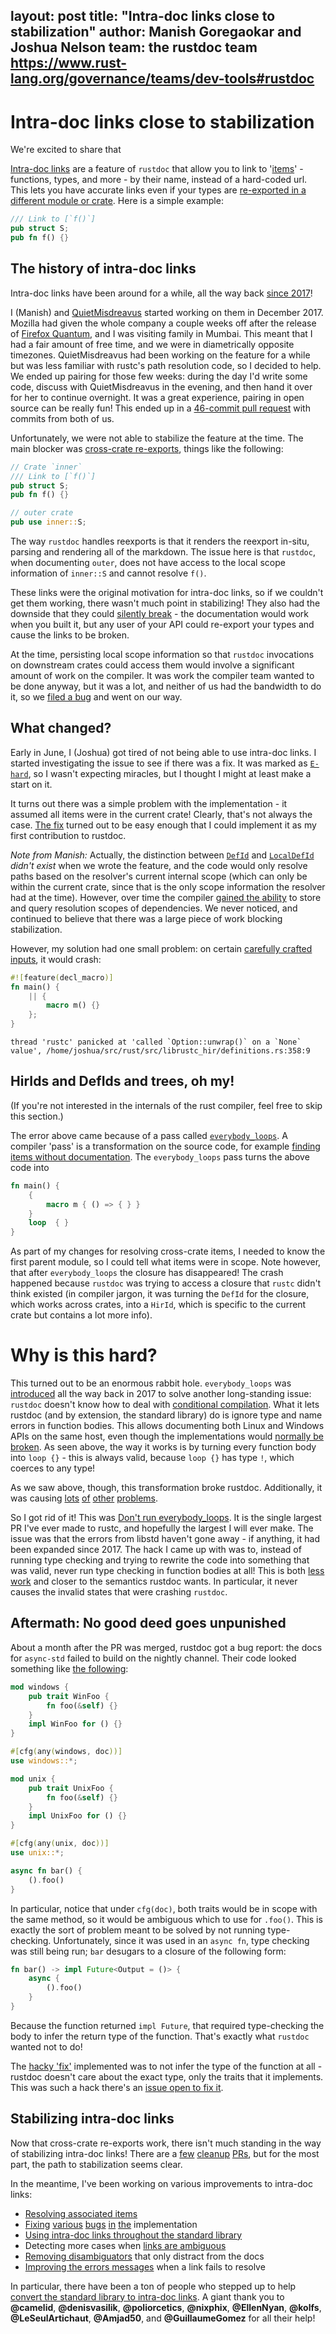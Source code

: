 layout: post
title: "Intra-doc links close to stabilization"
author: Manish Goregaokar and Joshua Nelson
team: the rustdoc team <https://www.rust-lang.org/governance/teams/dev-tools#rustdoc>
---

# Intra-doc links close to stabilization

We're excited to share that

[Intra-doc links] are a feature of `rustdoc` that allow you to link to '[items]' - functions, types, and more - by their name, instead of a hard-coded url. This lets you have accurate links even if your types are [re-exported in a different module or crate][broken-string-links]. Here is a simple example:

```rust
/// Link to [`f()`]
pub struct S;
pub fn f() {}
```

## The history of intra-doc links

Intra-doc links have been around for a while, all the way back [since 2017][tracking-issue]!

I (Manish) and [QuietMisdreavus](https://github.com/QuietMisdreavus) started working on them in December 2017. Mozilla had given the whole company a couple weeks off after the release of [Firefox Quantum](https://blog.mozilla.org/blog/2017/11/14/introducing-firefox-quantum/), and I was visiting family in Mumbai. This meant that I had a fair amount of free time, and we were in diametrically opposite timezones. QuietMisdreavus had been working on the feature for a while but was less familiar with rustc's path resolution code, so I decided to help. We ended up pairing for those few weeks: during the day I'd write some code, discuss with QuietMisdreavus in the evening, and then hand it over for her to continue overnight. It was a great experience, pairing in open source can be really fun! This ended up in a [46-commit pull request][intra-pr] with commits from both of us.


Unfortunately, we were not able to stabilize the feature at the time. The main blocker was [cross-crate re-exports], things like the following:

```rust
// Crate `inner`
/// Link to [`f()`]
pub struct S;
pub fn f() {}
```

```rust
// outer crate
pub use inner::S;
```


The way `rustdoc` handles reexports is that it renders the reexport in-situ, parsing and rendering all of the markdown. The issue here is that `rustdoc`, when documenting `outer`, does not have access to the local scope information of `inner::S` and cannot resolve `f()`.

These links were the original motivation for intra-doc links, so if we couldn't get them working, there wasn't much point in stabilizing! They also had the downside that they could [silently break] - the documentation would work when you built it, but any user of your API could re-export your types and cause the links to be broken.

At the time, persisting local scope information so that `rustdoc` invocations on downstream crates could access them would involve a significant amount of work on the compiler. It was work the compiler team wanted to be done anyway, but it was a lot, and neither of us had the bandwidth to do it, so we [filed a bug] and went on our way.




## What changed?

Early in June, I (Joshua) got tired of not being able to use intra-doc links. I started investigating the issue to see if there was a fix. It was marked as [`E-hard`], so I wasn't expecting miracles, but I thought I might at least make a start on it.

It turns out there was a simple problem with the implementation - it assumed
all items were in the current crate! Clearly, that's not always the case. [The fix][resolve-cross-crate] turned out to be easy enough that I could implement it as my first contribution to rustdoc.

_Note from Manish:_ Actually, the distinction between [`DefId`] and [`LocalDefId`] _didn't exist_ when we wrote the feature, and the code would only resolve paths based on the resolver's current internal scope (which can only be within the current crate, since that is the only scope information the resolver had at the time). However, over time the compiler [gained the ability][refactor-resolve] to store and query resolution scopes of dependencies. We never noticed, and continued to believe that there was a large piece of work blocking stabilization.

However, my solution had one small problem: on certain [carefully crafted inputs][macro-in-closure], it would crash:

```rust
#![feature(decl_macro)]
fn main() {
    || {
        macro m() {}
    };
}
```
```
thread 'rustc' panicked at 'called `Option::unwrap()` on a `None` value', /home/joshua/src/rust/src/librustc_hir/definitions.rs:358:9
```

## HirIds and DefIds and trees, oh my!

(If you're not interested in the internals of the rust compiler, feel free to skip this section.)

The error above came because of a pass called [`everybody_loops`]. A compiler 'pass' is a transformation on the source code, for example [finding items without documentation][missing_docs].
The `everybody_loops` pass turns the above code into

```rust
fn main() {
    {
        macro m { () => { } }
    }
    loop  { }
}
```

As part of my changes for resolving cross-crate items, I needed to know the first parent module, so I could tell what items were in scope. Note however, that after `everybody_loops` the closure has disappeared! The crash happened because `rustdoc` was trying to access a closure that `rustc` didn't think existed (in compiler jargon, it was turning the `DefId` for the closure, which works across crates, into a `HirId`, which is specific to the current crate but contains a lot more info).

# Why is this hard?

This turned out to be an enormous rabbit hole. `everybody_loops` was [introduced][os-specific-modules] all the way back in 2017 to solve another long-standing issue: `rustdoc` doesn't know how to deal with [conditional compilation]. What it lets rustdoc (and by extension, the standard library) do is ignore type and name errors in function bodies. This allows documenting both Linux and Windows APIs on the same host, even though the implementations would [normally be broken][why-everybody-loops]. As seen above, the way it works is by turning every function body into `loop {}` - this is always valid, because `loop {}` has type `!`, which coerces to any type!

<!--
However there's a problem: [function bodies aren't _always_ opaque][preserve-item-decls].
You can implement traits inside a function:

```rust
pub struct S;
fn f() {
    impl Default for S {
        fn default() -> Self {
            S
        }
    }
}
```

If you replace that trait implementation with a loop, you have a problem.
-->
 As we saw above, though, this transformation broke rustdoc. Additionally, it was causing [lots][type-alias-impl-trait] [of][preserve-item-decls] [other][impl-trait] [problems][derive-macros].

So I got rid of it! This was [Don't run everybody_loops]. It is the single largest PR I've ever made to rustc, and hopefully the largest I will ever make. The issue was that the errors from libstd haven't gone away - if anything, it had been expanded since 2017. The hack I came up with was to, instead of running type checking and trying to rewrite the code into something that was valid, never run type checking in function bodies at all! This is both [less work][perf run] and closer to the semantics rustdoc wants. In particular, it never causes the invalid states that were crashing `rustdoc`.

## Aftermath: No good deed goes unpunished

About a month after the PR was merged, rustdoc got a bug report: the docs for `async-std` failed to build on the nightly channel. Their code looked something like [the following][realistic async]:

```rust
mod windows {
    pub trait WinFoo {
        fn foo(&self) {}
    }
    impl WinFoo for () {}
}

#[cfg(any(windows, doc))]
use windows::*;

mod unix {
    pub trait UnixFoo {
        fn foo(&self) {}
    }
    impl UnixFoo for () {}
}

#[cfg(any(unix, doc))]
use unix::*;

async fn bar() {
    ().foo()
}
```

In particular, notice that under `cfg(doc)`, both traits would be in scope with the same method, so it would be ambiguous which to use for `.foo()`. This is exactly the sort of problem meant to be solved by not running type-checking. Unfortunately, since it was used in an `async fn`, type checking was still being run; `bar` desugars to a closure of the following form:

```rust
fn bar() -> impl Future<Output = ()> {
    async {
        ().foo()
    }
}
```

Because the function returned `impl Future`, that required type-checking the body to infer the return type of the function. That's exactly what `rustdoc` wanted not to do!

The [hacky 'fix'][fix-async-std] implemented was to not infer the type of the function at all - rustdoc doesn't care about the exact type, only the traits that it implements. This was such a hack there's an [issue open to fix it][async-std-issue].

## Stabilizing intra-doc links

Now that cross-crate re-exports work, there isn't much standing in the way of stabilizing intra-doc links! There are a [few][assoc-items] [cleanup][cross-crate-traits] [PRs][mismatched-disambiguator], but for the most part, the path to stabilization seems clear.

In the meantime, I've been working on various improvements to intra-doc links:

- [Resolving associated items][assoc-items-rfc]
- [Fixing][cross-crate-trait-method] [various][primitive-impls] [bugs][pub-re-exports] [in][primitive-consts] [the][primitive-self] implementation
- [Using intra-doc links throughout the standard library][std-links-tracking-issue]
- Detecting more cases when [links are ambiguous][primitive-module-ambiguity]
- [Removing disambiguators][remove-disambiguators] that only distract from the docs
- [Improving the errors messages][improve-suggestions] when a link fails to resolve

In particular, there have been a ton of people who stepped up to help [convert the standard library to intra-doc links][std-links-tracking-issue]. A giant thank you to **@camelid**, **@denisvasilik**, **@poliorcetics**, **@nixphix**, **@EllenNyan**, **@kolfs**, **@LeSeulArtichaut**, **@Amjad50**, and **@GuillaumeGomez** for all their help!

[`javadoc`]: https://www.oracle.com/java/technologies/javase/javadoc-tool.html
[`rustdoc`]: https://doc.rust-lang.org/rustdoc/
[Intra-doc links]: https://doc.rust-lang.org/nightly/rustdoc/unstable-features.html#linking-to-items-by-name
[items]: https://doc.rust-lang.org/reference/items.html
[broken-string-links]: https://github.com/rust-lang/rust/issues/32129
[tracking-issue]: https://github.com/rust-lang/rust/issues/43466
[cross-crate re-exports]: https://github.com/rust-lang/rust/issues/65983
[silently break]: https://github.com/rust-lang/rust/issues/43466#issuecomment-570100948
[`E-hard`]: https://github.com/rust-lang/rust/labels/E-hard
[resolve-cross-crate]: https://github.com/rust-lang/rust/pull/73101
[macro-in-closure]: https://github.com/rust-lang/rust/issues/71820
[os-specific-modules]: https://github.com/rust-lang/rust/pull/43348
[conditional compilation]: https://github.com/rust-lang/rust/issues/1998
[why-everybody-loops]: https://gist.github.com/jyn514/aee31eb1cc99d012ff674bec7d122b5e
[preserve-item-decls]: https://github.com/rust-lang/rust/pull/53002
[type-alias-impl-trait]: https://github.com/rust-lang/rust/issues/65863
[impl-trait]: https://github.com/rust-lang/rust/pull/43878
[derive-macros]: https://github.com/rust-lang/rust/pull/65252/commits/25cc99fca0650f54828e8ba7ad2bab341b231fcc
[Don't run everybody_loops]: https://github.com/rust-lang/rust/pull/73566
[perf run]: https://perf.rust-lang.org/compare.html?start=6ee1b62c811a6eb68d6db6dfb91f66a49956749b&end=5c9e5df3a097e094641f16dab501ab1c4da10e9f&stat=instructions:u
[realistic async]: https://github.com/rust-lang/rust/blob/b146000e910ccd60bdcde89363cb6aa14ecc0d95/src/test/rustdoc-ui/error-in-impl-trait/realistic-async.rs
[fix-async-std]: https://github.com/rust-lang/rust/pull/75127/
[assoc-items]: https://github.com/rust-lang/rust/pull/74489
[cross-crate-traits]: https://github.com/rust-lang/rust/pull/75176
[mismatched-disambiguator]: https://github.com/rust-lang/rust/pull/75079
[missing_docs]: https://github.com/rust-lang/rust/blob/e539dd65f8ba80837f7477c0547c61514bceb3ad/src/librustc_lint/builtin.rs#L302
[filed a bug]: https://github.com/rust-lang/rust/issues/65983
[intra-pr]: https://github.com/rust-lang/rust/pull/47046/commits
[`DefId`]: https://doc.rust-lang.org/nightly/nightly-rustc/rustc_hir/def_id/struct.DefId.html
[`LocalDefId`]: https://doc.rust-lang.org/nightly/nightly-rustc/rustc_hir/def_id/struct.LocalDefId.html
[refactor-resolve]: https://github.com/rust-lang/rust/pull/63400
[`everybody_loops`]: https://github.com/rust-lang/rust/blob/bd49eec3d76d5894b539a28309c2fe24f915ee94/compiler/rustc_interface/src/util.rs#L583
[async-std-issue]: https://github.com/rust-lang/rust/issues/75100
[assoc-items-rfc]: https://github.com/rust-lang/rfcs/blob/master/text/1946-intra-rustdoc-links.md#linking-to-associated-items
[std-links-tracking-issue]: https://github.com/rust-lang/rust/issues/75080
[cross-crate-trait-method]: https://github.com/rust-lang/rust/pull/75176
[primitive-impls]: https://github.com/rust-lang/rust/pull/75649
[pub-re-exports]: https://github.com/rust-lang/rust/pull/76082
[primitive-consts]: https://github.com/rust-lang/rust/pull/76093
[primitive-self]: https://github.com/rust-lang/rust/pull/76467
[primitive-module-ambiguity]: https://github.com/rust-lang/rust/pull/75815
[remove-disambiguators]: https://github.com/rust-lang/rust/pull/76078
[improve-suggestions]: https://github.com/rust-lang/rust/pull/75756

